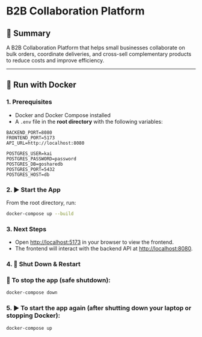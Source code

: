 # B2B Collaboration Platform

## 📝 Summary

A B2B Collaboration Platform that helps small businesses collaborate on bulk orders, coordinate deliveries, and cross-sell complementary products to reduce costs and improve efficiency.

---

## 🐳 Run with Docker

### 1. Prerequisites
- Docker and Docker Compose installed
- A `.env` file in the **root directory** with the following variables:

```env
BACKEND_PORT=8080
FRONTEND_PORT=5173
API_URL=http://localhost:8080

POSTGRES_USER=kai
POSTGRES_PASSWORD=password
POSTGRES_DB=gosharedb
POSTGRES_PORT=5432
POSTGRES_HOST=db
```

### 2. ▶️ Start the App

From the root directory, run:

```bash
docker-compose up --build
```

### 3. Next Steps

- Open [http://localhost:5173](http://localhost:5173) in your browser to view the frontend.
- The frontend will interact with the backend API at [http://localhost:8080](http://localhost:8080).

### 4. 🔁 Shut Down & Restart

### 🛑 To stop the app (safe shutdown):
```bash
docker-compose down
```

### 5. ▶️ To start the app again (after shutting down your laptop or stopping Docker):

```bash
docker-compose up
```
